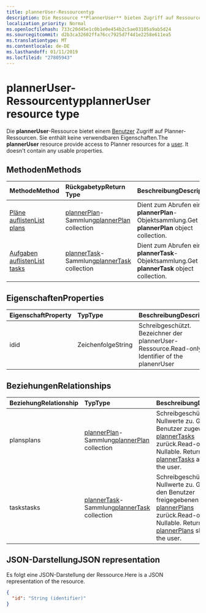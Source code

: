 ```yaml
---
title: plannerUser-Ressourcentyp
description: Die Ressource **PlannerUser** bieten Zugriff auf Ressourcen Planner für einen Benutzer. Es enthält keine verwendbaren Eigenschaften.
localization_priority: Normal
ms.openlocfilehash: 733c20d45e1c0b1e0e454b2c5ae03105a9ab5d24
ms.sourcegitcommit: d2b3ca32602ffa76cc7925d7f4d1e2258e611ea5
ms.translationtype: MT
ms.contentlocale: de-DE
ms.lasthandoff: 01/11/2019
ms.locfileid: "27805943"
---
```

# <a name="planneruser-resource-type"></a><span data-ttu-id="97df9-104">plannerUser-Ressourcentyp</span><span class="sxs-lookup"><span data-stu-id="97df9-104">plannerUser resource type</span></span>

<span data-ttu-id="97df9-p102">Die **plannerUser**-Ressource bietet einem [Benutzer](user.md) Zugriff auf Planner-Ressourcen. Sie enthält keine verwendbaren Eigenschaften.</span><span class="sxs-lookup"><span data-stu-id="97df9-p102">The **plannerUser** resource provide access to Planner resources for a [user](user.md). It doesn't contain any usable properties.</span></span>


## <a name="methods"></a><span data-ttu-id="97df9-107">Methoden</span><span class="sxs-lookup"><span data-stu-id="97df9-107">Methods</span></span>

| <span data-ttu-id="97df9-108">Methode</span><span class="sxs-lookup"><span data-stu-id="97df9-108">Method</span></span>           | <span data-ttu-id="97df9-109">Rückgabetyp</span><span class="sxs-lookup"><span data-stu-id="97df9-109">Return Type</span></span>    |<span data-ttu-id="97df9-110">Beschreibung</span><span class="sxs-lookup"><span data-stu-id="97df9-110">Description</span></span>|
|:---------------|:--------|:----------|
|[<span data-ttu-id="97df9-111">Pläne auflisten</span><span class="sxs-lookup"><span data-stu-id="97df9-111">List plans</span></span>](../api/planneruser-list-plans.md) |<span data-ttu-id="97df9-112">[plannerPlan](plannerplan.md)-Sammlung</span><span class="sxs-lookup"><span data-stu-id="97df9-112">[plannerPlan](plannerplan.md) collection</span></span>| <span data-ttu-id="97df9-113">Dient zum Abrufen einer **plannerPlan**-Objektsammlung.</span><span class="sxs-lookup"><span data-stu-id="97df9-113">Get a **plannerPlan** object collection.</span></span>|
|[<span data-ttu-id="97df9-114">Aufgaben auflisten</span><span class="sxs-lookup"><span data-stu-id="97df9-114">List tasks</span></span>](../api/planneruser-list-tasks.md) |<span data-ttu-id="97df9-115">[plannerTask](plannertask.md)-Sammlung</span><span class="sxs-lookup"><span data-stu-id="97df9-115">[plannerTask](plannertask.md) collection</span></span>| <span data-ttu-id="97df9-116">Dient zum Abrufen einer **plannerTask**-Objektsammlung.</span><span class="sxs-lookup"><span data-stu-id="97df9-116">Get a **plannerTask** object collection.</span></span>|

## <a name="properties"></a><span data-ttu-id="97df9-117">Eigenschaften</span><span class="sxs-lookup"><span data-stu-id="97df9-117">Properties</span></span>
| <span data-ttu-id="97df9-118">Eigenschaft</span><span class="sxs-lookup"><span data-stu-id="97df9-118">Property</span></span>     | <span data-ttu-id="97df9-119">Typ</span><span class="sxs-lookup"><span data-stu-id="97df9-119">Type</span></span>   |<span data-ttu-id="97df9-120">Beschreibung</span><span class="sxs-lookup"><span data-stu-id="97df9-120">Description</span></span>|
|:---------------|:--------|:----------|
|<span data-ttu-id="97df9-121">id</span><span class="sxs-lookup"><span data-stu-id="97df9-121">id</span></span>|<span data-ttu-id="97df9-122">Zeichenfolge</span><span class="sxs-lookup"><span data-stu-id="97df9-122">String</span></span>| <span data-ttu-id="97df9-p103">Schreibgeschützt. Bezeichner der plannerUser-Ressource.</span><span class="sxs-lookup"><span data-stu-id="97df9-p103">Read-only. Identifier of the planenrUser</span></span>|

## <a name="relationships"></a><span data-ttu-id="97df9-125">Beziehungen</span><span class="sxs-lookup"><span data-stu-id="97df9-125">Relationships</span></span>
| <span data-ttu-id="97df9-126">Beziehung</span><span class="sxs-lookup"><span data-stu-id="97df9-126">Relationship</span></span> | <span data-ttu-id="97df9-127">Typ</span><span class="sxs-lookup"><span data-stu-id="97df9-127">Type</span></span>   |<span data-ttu-id="97df9-128">Beschreibung</span><span class="sxs-lookup"><span data-stu-id="97df9-128">Description</span></span>|
|:---------------|:--------|:----------|
|<span data-ttu-id="97df9-129">plans</span><span class="sxs-lookup"><span data-stu-id="97df9-129">plans</span></span>|<span data-ttu-id="97df9-130">[plannerPlan](plannerplan.md)-Sammlung</span><span class="sxs-lookup"><span data-stu-id="97df9-130">[plannerPlan](plannerplan.md) collection</span></span>| <span data-ttu-id="97df9-p104">Schreibgeschützt. Lässt Nullwerte zu. Gibt die dem Benutzer zugewiesenen [plannerTasks](plannertask.md) zurück.</span><span class="sxs-lookup"><span data-stu-id="97df9-p104">Read-only. Nullable. Returns the [plannerTasks](plannertask.md) assigned to the user.</span></span>|
|<span data-ttu-id="97df9-134">tasks</span><span class="sxs-lookup"><span data-stu-id="97df9-134">tasks</span></span>|<span data-ttu-id="97df9-135">[plannerTask](plannertask.md)-Sammlung</span><span class="sxs-lookup"><span data-stu-id="97df9-135">[plannerTask](plannertask.md) collection</span></span>| <span data-ttu-id="97df9-p105">Schreibgeschützt. Lässt Nullwerte zu. Gibt die für den Benutzer freigegebenen [plannerPlans](plannerplan.md) zurück.</span><span class="sxs-lookup"><span data-stu-id="97df9-p105">Read-only. Nullable. Returns the [plannerPlans](plannerplan.md) shared with the user.</span></span>|

## <a name="json-representation"></a><span data-ttu-id="97df9-139">JSON-Darstellung</span><span class="sxs-lookup"><span data-stu-id="97df9-139">JSON representation</span></span>
<span data-ttu-id="97df9-140">Es folgt eine JSON-Darstellung der Ressource.</span><span class="sxs-lookup"><span data-stu-id="97df9-140">Here is a JSON representation of the resource.</span></span>

<!-- {
  "blockType": "resource",
  "baseType": "microsoft.graph.entity",
  "optionalProperties": [

  ],
  "@odata.type": "microsoft.graph.plannerUser"
}-->

```json
{
  "id": "String (identifier)"
}

```

<!-- uuid: 8fcb5dbc-d5aa-4681-8e31-b001d5168d79
2015-10-25 14:57:30 UTC -->
<!-- {
  "type": "#page.annotation",
  "description": "plannerUser resource",
  "keywords": "",
  "section": "documentation",
  "tocPath": ""
}-->
